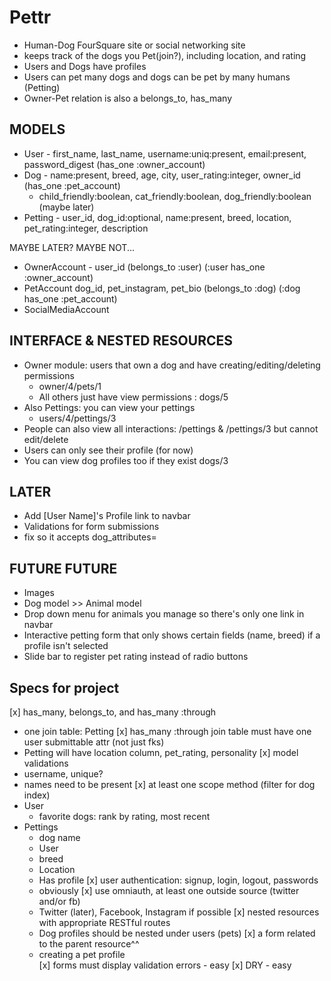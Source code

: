 # Pettr
- Human-Dog FourSquare site or social networking site
- keeps track of the dogs you Pet(join?), including location, and rating
- Users and Dogs have profiles
- Users can pet many dogs and dogs can be pet by many humans (Petting)
- Owner-Pet relation is also a belongs_to, has_many

## MODELS
- User - first_name, last_name, username:uniq:present, email:present, password_digest (has_one :owner_account)
- Dog - name:present, breed, age, city,  user_rating:integer, owner_id (has_one :pet_account)
	- child_friendly:boolean, cat_friendly:boolean, dog_friendly:boolean (maybe later)
- Petting - user_id, dog_id:optional, name:present, breed, location, pet_rating:integer, description

MAYBE LATER? MAYBE NOT...
- OwnerAccount - user_id (belongs_to :user) (:user has_one :owner_account)
- PetAccount dog_id, pet_instagram, pet_bio (belongs_to :dog) (:dog has_one :pet_account)
- SocialMediaAccount

## INTERFACE & NESTED RESOURCES
- Owner module: users that own a dog and have creating/editing/deleting permissions
    - owner/4/pets/1
    - All others just have view permissions : dogs/5
- Also Pettings: you can view your pettings
    - users/4/pettings/3
- People can also view all interactions: /pettings & /pettings/3 but cannot edit/delete
- Users can only see their profile (for now)
- You can view dog profiles too if they exist dogs/3
## LATER
- Add [User Name]'s Profile link to navbar
- Validations for form submissions
- fix so it accepts dog_attributes=

## FUTURE FUTURE
- Images
- Dog model >> Animal model
- Drop down menu for animals you manage so there's only one link in navbar
- Interactive petting form that only shows certain fields (name, breed) if a profile isn't selected
- Slide bar to register pet rating instead of radio buttons

## Specs for project
[x] has_many, belongs_to, and has_many :through
  - one join table: Petting
[x] has_many :through join table must have one user submittable attr (not just fks)
  - Petting will have location column, pet_rating, personality
[x] model validations
  - username, unique?
  - names need to be present
[x] at least one scope method (filter for dog index)
- User
    - favorite dogs: rank by rating, most recent
- Pettings
    - dog name
    - User
    - breed
    - Location
    - Has profile
[x] user authentication: signup, login, logout, passwords
  - obviously
[x] use omniauth, at least one outside source (twitter and/or fb)
  - Twitter (later), Facebook, Instagram if possible
[x] nested resources with appropriate RESTful routes
  - Dog profiles should be nested under users (pets)
[x] a form related to the parent resource^^
  - creating a pet profile  
[x] forms must display validation errors - easy
[x] DRY - easy
